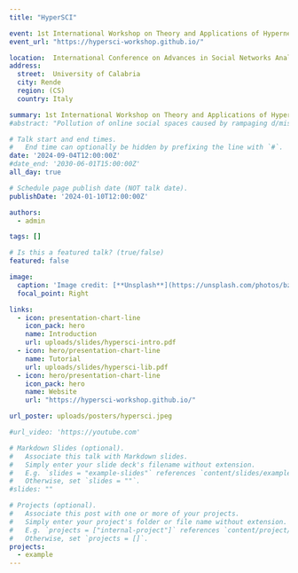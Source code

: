 ```yaml
---
title: "HyperSCI"

event: 1st International Workshop on Theory and Applications of Hypernetwork Science
event_url: "https://hypersci-workshop.github.io/"

location:  International Conference on Advances in Social Networks Analysis and Mining (ASONAM)
address:
  street:  University of Calabria
  city: Rende
  region: (CS)
  country: Italy

summary: 1st International Workshop on Theory and Applications of Hypernetwork Science"
#abstract: "Pollution of online social spaces caused by rampaging d/misinformation is a growing societal concern. To tackle these issues, it is crucial to describe and understand group behaviors on online social platforms. In this presentation, we will go through novel methods and techniques to study groups and their temporal evolution, with applications to debates on social media. We will focus on hypergraphs — models that can encode larger-than-binary interactions — and graph communities — clusters extracted from network data — and highlight the nuances these structures bring to research on digital social dynamics."

# Talk start and end times.
#   End time can optionally be hidden by prefixing the line with `#`.
date: '2024-09-04T12:00:00Z'
#date_end: '2030-06-01T15:00:00Z'
all_day: true

# Schedule page publish date (NOT talk date).
publishDate: '2024-01-10T12:00:00Z'

authors:
  - admin

tags: []

# Is this a featured talk? (true/false)
featured: false

image:
  caption: 'Image credit: [**Unsplash**](https://unsplash.com/photos/bzdhc5b3Bxs)'
  focal_point: Right

links:
  - icon: presentation-chart-line
    icon_pack: hero
    name: Introduction
    url: uploads/slides/hypersci-intro.pdf
  - icon: hero/presentation-chart-line
    name: Tutorial
    url: uploads/slides/hypersci-lib.pdf
  - icon: hero/presentation-chart-line
    icon_pack: hero
    name: Website
    url: "https://hypersci-workshop.github.io/"

url_poster: uploads/posters/hypersci.jpeg

#url_video: 'https://youtube.com'

# Markdown Slides (optional).
#   Associate this talk with Markdown slides.
#   Simply enter your slide deck's filename without extension.
#   E.g. `slides = "example-slides"` references `content/slides/example-slides.md`.
#   Otherwise, set `slides = ""`.
#slides: ""

# Projects (optional).
#   Associate this post with one or more of your projects.
#   Simply enter your project's folder or file name without extension.
#   E.g. `projects = ["internal-project"]` references `content/project/deep-learning/index.md`.
#   Otherwise, set `projects = []`.
projects:
  - example
---
```

